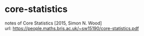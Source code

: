 # core-statistics
notes of Core Statistics [2015, Simon N. Wood]  
url: https://people.maths.bris.ac.uk/~sw15190/core-statistics.pdf

